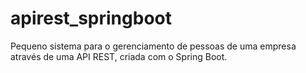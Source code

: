 # apirest_springboot
Pequeno sistema para o gerenciamento de pessoas de uma empresa através de uma API REST, criada com o Spring Boot.
